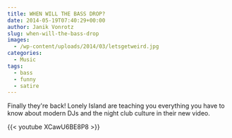 ```yaml
---
title: WHEN WILL THE BASS DROP?
date: 2014-05-19T07:40:29+00:00
author: Janik Vonrotz
slug: when-will-the-bass-drop
images:
  - /wp-content/uploads/2014/03/letsgetweird.jpg
categories:
  - Music
tags:
  - bass
  - funny
  - satire
---
```

Finally they're back! Lonely Island are teaching you everything you have to know about modern DJs and the night club culture in their new video.

{{< youtube XCawU6BE8P8 >}}